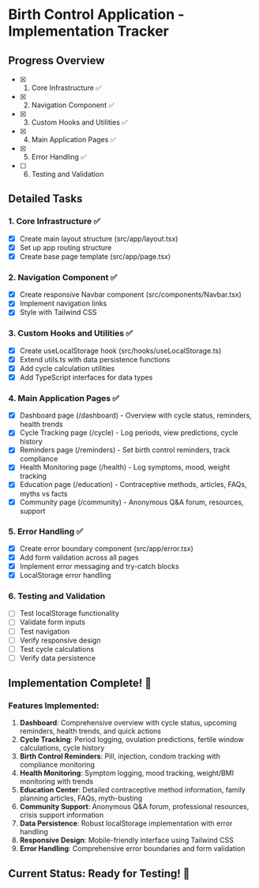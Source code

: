 # Birth Control Application - Implementation Tracker

## Progress Overview
- [x] 1. Core Infrastructure ✅
- [x] 2. Navigation Component ✅
- [x] 3. Custom Hooks and Utilities ✅
- [x] 4. Main Application Pages ✅
- [x] 5. Error Handling ✅
- [ ] 6. Testing and Validation

## Detailed Tasks

### 1. Core Infrastructure ✅
- [x] Create main layout structure (src/app/layout.tsx)
- [x] Set up app routing structure
- [x] Create base page template (src/app/page.tsx)

### 2. Navigation Component ✅
- [x] Create responsive Navbar component (src/components/Navbar.tsx)
- [x] Implement navigation links
- [x] Style with Tailwind CSS

### 3. Custom Hooks and Utilities ✅
- [x] Create useLocalStorage hook (src/hooks/useLocalStorage.ts)
- [x] Extend utils.ts with data persistence functions
- [x] Add cycle calculation utilities
- [x] Add TypeScript interfaces for data types

### 4. Main Application Pages ✅
- [x] Dashboard page (/dashboard) - Overview with cycle status, reminders, health trends
- [x] Cycle Tracking page (/cycle) - Log periods, view predictions, cycle history
- [x] Reminders page (/reminders) - Set birth control reminders, track compliance
- [x] Health Monitoring page (/health) - Log symptoms, mood, weight tracking
- [x] Education page (/education) - Contraceptive methods, articles, FAQs, myths vs facts
- [x] Community page (/community) - Anonymous Q&A forum, resources, support

### 5. Error Handling ✅
- [x] Create error boundary component (src/app/error.tsx)
- [x] Add form validation across all pages
- [x] Implement error messaging and try-catch blocks
- [x] LocalStorage error handling

### 6. Testing and Validation
- [ ] Test localStorage functionality
- [ ] Validate form inputs
- [ ] Test navigation
- [ ] Verify responsive design
- [ ] Test cycle calculations
- [ ] Verify data persistence

## Implementation Complete! 🎉

### Features Implemented:
1. **Dashboard**: Comprehensive overview with cycle status, upcoming reminders, health trends, and quick actions
2. **Cycle Tracking**: Period logging, ovulation predictions, fertile window calculations, cycle history
3. **Birth Control Reminders**: Pill, injection, condom tracking with compliance monitoring
4. **Health Monitoring**: Symptom logging, mood tracking, weight/BMI monitoring with trends
5. **Education Center**: Detailed contraceptive method information, family planning articles, FAQs, myth-busting
6. **Community Support**: Anonymous Q&A forum, professional resources, crisis support information
7. **Data Persistence**: Robust localStorage implementation with error handling
8. **Responsive Design**: Mobile-friendly interface using Tailwind CSS
9. **Error Handling**: Comprehensive error boundaries and form validation

## Current Status: Ready for Testing! 🚀
